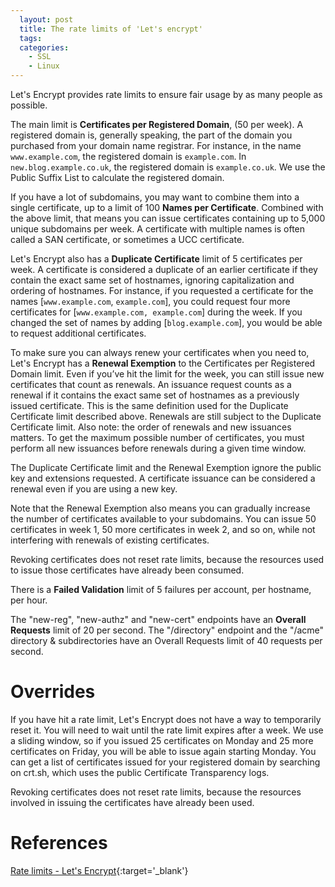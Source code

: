 ```yaml
---
  layout: post
  title: The rate limits of 'Let's encrypt'
  tags:
  categories:
    - SSL
    - Linux
---
```


Let's Encrypt provides rate limits to ensure fair usage by as many people as possible.

The main limit is **Certificates per Registered Domain**, (50 per week). A registered domain is, generally speaking, the part of the domain you purchased from your domain name registrar. For instance, in the name `www.example.com`, the registered domain is `example.com`. In `new.blog.example.co.uk`, the registered domain is `example.co.uk`. We use the Public Suffix List to calculate the registered domain.

If you have a lot of subdomains, you may want to combine them into a single certificate, up to a limit of 100 **Names per Certificate**. Combined with the above limit, that means you can issue certificates containing up to 5,000 unique subdomains per week. A certificate with multiple names is often called a SAN certificate, or sometimes a UCC certificate.

Let's Encrypt also has a **Duplicate Certificate** limit of 5 certificates per week. A certificate is considered a duplicate of an earlier certificate if they contain the exact same set of hostnames, ignoring capitalization and ordering of hostnames. For instance, if you requested a certificate for the names [`www.example.com`, `example.com`], you could request four more certificates for [`www.example.com, example.com`] during the week. If you changed the set of names by adding [`blog.example.com`], you would be able to request additional certificates.

To make sure you can always renew your certificates when you need to, Let's Encrypt has a **Renewal Exemption** to the Certificates per Registered Domain limit. Even if you’ve hit the limit for the week, you can still issue new certificates that count as renewals. An issuance request counts as a renewal if it contains the exact same set of hostnames as a previously issued certificate. This is the same definition used for the Duplicate Certificate limit described above. Renewals are still subject to the Duplicate Certificate limit. Also note: the order of renewals and new issuances matters. To get the maximum possible number of certificates, you must perform all new issuances before renewals during a given time window.

The Duplicate Certificate limit and the Renewal Exemption ignore the public key and extensions requested. A certificate issuance can be considered a renewal even if you are using a new key.

Note that the Renewal Exemption also means you can gradually increase the number of certificates available to your subdomains. You can issue 50 certificates in week 1, 50 more certificates in week 2, and so on, while not interfering with renewals of existing certificates.

Revoking certificates does not reset rate limits, because the resources used to issue those certificates have already been consumed.

There is a **Failed Validation** limit of 5 failures per account, per hostname, per hour.

The "new-reg", "new-authz" and "new-cert" endpoints have an **Overall Requests** limit of 20 per second. The "/directory" endpoint and the "/acme" directory & subdirectories have an Overall Requests limit of 40 requests per second.

# **Overrides**

If you have hit a rate limit, Let's Encrypt does not have a way to temporarily reset it. You will need to wait until the rate limit expires after a week. We use a sliding window, so if you issued 25 certificates on Monday and 25 more certificates on Friday, you will be able to issue again starting Monday. You can get a list of certificates issued for your registered domain by searching on crt.sh, which uses the public Certificate Transparency logs.

Revoking certificates does not reset rate limits, because the resources involved in issuing the certificates have already been used.

# **References**
[Rate limits - Let's Encrypt](https://letsencrypt.org/docs/rate-limits/){:target='_blank'}
